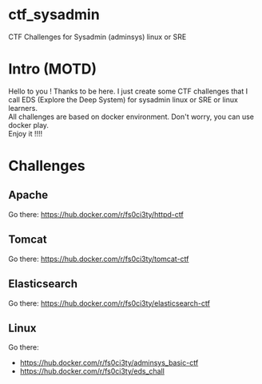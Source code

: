 # ctf_sysadmin
CTF Challenges for Sysadmin (adminsys) linux or SRE

# Intro (MOTD)

Hello to you !
Thanks to be here. I just create some CTF challenges that I call EDS (Explore the Deep System) for sysadmin linux or SRE or linux learners.<br>
All challenges are based on docker environment. Don't worry, you can use docker play.<br>
Enjoy it !!!!

# Challenges
## Apache
Go there: https://hub.docker.com/r/fs0ci3ty/httpd-ctf

## Tomcat
Go there: https://hub.docker.com/r/fs0ci3ty/tomcat-ctf

## Elasticsearch
Go there: https://hub.docker.com/r/fs0ci3ty/elasticsearch-ctf

## Linux
Go there: 
- https://hub.docker.com/r/fs0ci3ty/adminsys_basic-ctf
- https://hub.docker.com/r/fs0ci3ty/eds_chall
